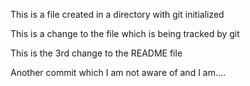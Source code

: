 This is a file created in a directory with git initialized

This is a change to the file which is being tracked by git

This is the 3rd change to the README file

Another commit which I am not aware of and I am....
